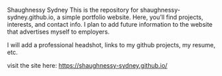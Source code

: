 Shaughnessy Sydney This is the repository for shaughnessy-sydney.github.io, a simple portfolio website. Here, you’ll find projects, interests, and contact info.
I plan to add future information to the website that advertises myself to employers. 

I will add a professional headshot, links to my github projects, my resume, etc.


visit the site here: https://shaughnessy-sydney.github.io/
